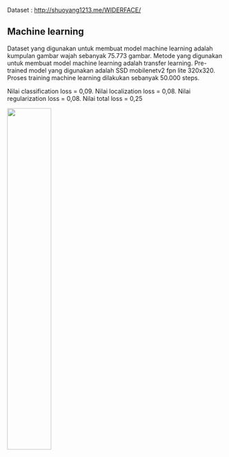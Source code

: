 Dataset : http://shuoyang1213.me/WIDERFACE/

## Machine learning
Dataset yang digunakan untuk membuat model machine learning adalah kumpulan gambar wajah sebanyak 75.773 gambar.
Metode yang digunakan untuk membuat model machine learning adalah transfer learning.
Pre-trained model yang digunakan adalah SSD mobilenetv2 fpn lite 320x320.
Proses training machine learning dilakukan sebanyak 50.000 steps.

Nilai classification loss = 0,09.
Nilai localization loss = 0,08. 
Nilai regularization loss = 0,08. 
Nilai total loss = 0,25

<img src = "https://github.com/dinanachmad/Deteksi-suhu-tubuh-otomatis/assets/101391849/1dc2d604-e74c-45cc-ba4e-d95fbcdc5765" width="45%" height="45%">
